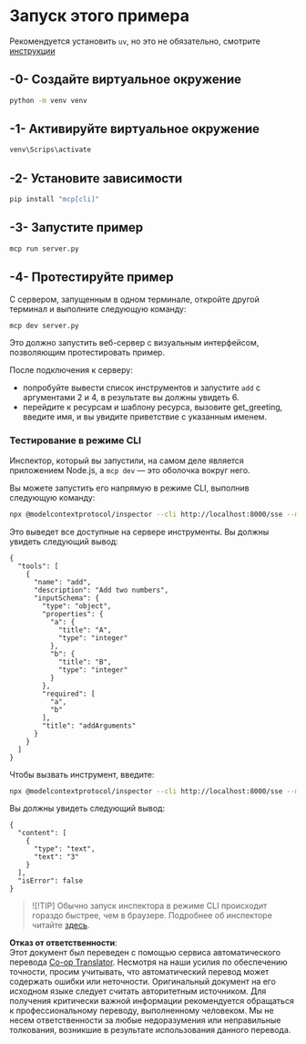 <!--
CO_OP_TRANSLATOR_METADATA:
{
  "original_hash": "d700e180ce74b2675ce51a567a36c9e4",
  "translation_date": "2025-07-13T20:13:03+00:00",
  "source_file": "03-GettingStarted/05-sse-server/solution/python/README.md",
  "language_code": "ru"
}
-->
# Запуск этого примера

Рекомендуется установить `uv`, но это не обязательно, смотрите [инструкции](https://docs.astral.sh/uv/#highlights)

## -0- Создайте виртуальное окружение

```bash
python -m venv venv
```

## -1- Активируйте виртуальное окружение

```bash
venv\Scrips\activate
```

## -2- Установите зависимости

```bash
pip install "mcp[cli]"
```

## -3- Запустите пример

```bash
mcp run server.py
```

## -4- Протестируйте пример

С сервером, запущенным в одном терминале, откройте другой терминал и выполните следующую команду:

```bash
mcp dev server.py
```

Это должно запустить веб-сервер с визуальным интерфейсом, позволяющим протестировать пример.

После подключения к серверу:

- попробуйте вывести список инструментов и запустите `add` с аргументами 2 и 4, в результате вы должны увидеть 6.
- перейдите к ресурсам и шаблону ресурса, вызовите get_greeting, введите имя, и вы увидите приветствие с указанным именем.

### Тестирование в режиме CLI

Инспектор, который вы запустили, на самом деле является приложением Node.js, а `mcp dev` — это оболочка вокруг него.

Вы можете запустить его напрямую в режиме CLI, выполнив следующую команду:

```bash
npx @modelcontextprotocol/inspector --cli http://localhost:8000/sse --method tools/list
```

Это выведет все доступные на сервере инструменты. Вы должны увидеть следующий вывод:

```text
{
  "tools": [
    {
      "name": "add",
      "description": "Add two numbers",
      "inputSchema": {
        "type": "object",
        "properties": {
          "a": {
            "title": "A",
            "type": "integer"
          },
          "b": {
            "title": "B",
            "type": "integer"
          }
        },
        "required": [
          "a",
          "b"
        ],
        "title": "addArguments"
      }
    }
  ]
}
```

Чтобы вызвать инструмент, введите:

```bash
npx @modelcontextprotocol/inspector --cli http://localhost:8000/sse --method tools/call --tool-name add --tool-arg a=1 --tool-arg b=2
```

Вы должны увидеть следующий вывод:

```text
{
  "content": [
    {
      "type": "text",
      "text": "3"
    }
  ],
  "isError": false
}
```

> ![!TIP]
> Обычно запуск инспектора в режиме CLI происходит гораздо быстрее, чем в браузере.
> Подробнее об инспекторе читайте [здесь](https://github.com/modelcontextprotocol/inspector).

**Отказ от ответственности**:  
Этот документ был переведен с помощью сервиса автоматического перевода [Co-op Translator](https://github.com/Azure/co-op-translator). Несмотря на наши усилия по обеспечению точности, просим учитывать, что автоматический перевод может содержать ошибки или неточности. Оригинальный документ на его исходном языке следует считать авторитетным источником. Для получения критически важной информации рекомендуется обращаться к профессиональному переводу, выполненному человеком. Мы не несем ответственности за любые недоразумения или неправильные толкования, возникшие в результате использования данного перевода.